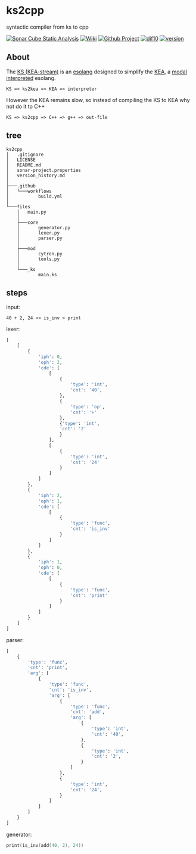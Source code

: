 # ks2cpp

syntactic compiler from ks to cpp

[![Sonar Cube Static Analysis](https://sonarcloud.io/api/project_badges/measure?project=ks2cpp&metric=ncloc)](https://sonarcloud.io/dashboard?id=ks2cpp)
[![Wiki](https://img.shields.io/badge/esolang-wiki-lightgray)](https://esolangs.org/wiki/kS)
[![Github Project](https://img.shields.io/badge/project-open-lightgray)](https://github.com/elydre/ks2cpp/projects/2)
[![dif10](https://img.shields.io/badge/dif10-5.5-lightgray)](https://pf4.ddns.net/dif10/)
[![version](https://img.shields.io/badge/version-last-lightgray)](https://github.com/elydre/ks2cpp/blob/main/version_history.md)

## About

The [KS (KEA-stream)](https://kea-corp.github.io/stream/) is an [esolang](https://esolangs.org/wiki/Main_Page) designed to simplify the [KEA](https://kea-corp.github.io), a [modal](https://kea-corp.github.io/doc/modes.html) [interpreted](https://github.com/KEA-corp/KEA-php) esolang.
```
KS => ks2kea => KEA => interpreter
```

However the KEA remains slow, so instead of compiling the KS to KEA why not do it to C++
```
KS => ks2cpp => C++ => g++ => out-file
```

## tree

```
ks2cpp
│   .gitignore
│   LICENSE
│   README.md
│   sonar-project.properties
│   version_history.md
│
├───.github
│   └───workflows
│           build.yml
│
└───files
    │   main.py
    │
    ├───core
    │       generator.py
    │       lexer.py
    │       parser.py
    │
    ├───mod
    │       cytron.py
    │       tools.py
    │
    └───_ks
            main.ks
```

## steps

input:
    
```
40 + 2, 24 >> is_inv > print
```

lexer:

```py
[
    [
        {
            'iph': 0,
            'oph': 2,
            'cde': [
                [
                    {
                        'type': 'int',
                        'cnt': '40',
                    },
                    {
                        'type': 'op',
                        'cnt': '+'
                    },
                    {'type': 'int',
                    'cnt': '2'
                    }
                ],
                [
                    {
                        'type': 'int',
                        'cnt': '24'
                    }
                ]
            ]
        },
        {
            'iph': 2,
            'oph': 1,
            'cde': [
                [
                    {
                        'type': 'func',
                        'cnt': 'is_inv'
                    }
                ]
            ]
        },
        {
            'iph': 1,
            'oph': 0,
            'cde': [
                [
                    {
                        'type': 'func',
                        'cnt': 'print'
                    }
                ]
            ]
        }
    ]
]
```

parser:

```py
[
    {
        'type': 'func',
        'cnt': 'print',
        'arg': [
            {
                'type': 'func',
                'cnt': 'is_inv',
                'arg': [
                    {
                        'type': 'func',
                        'cnt': 'add',
                        'arg': [
                            {
                                'type': 'int',
                                'cnt': '40',
                            },
                            {
                                'type': 'int',
                                'cnt': '2',
                            }
                        ]
                    },
                    {
                        'type': 'int',
                        'cnt': '24',
                    }
                ]
            }
        ]
    }
]
```

generator:

```cpp
print(is_inv(add(40, 2), 24))
```

